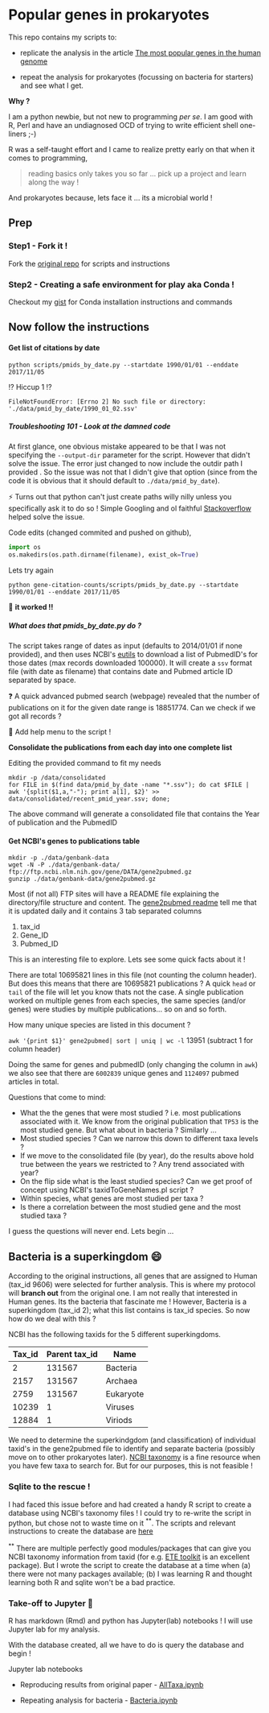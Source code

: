 # Popular genes in prokaryotes

This repo contains my scripts to:

- replicate the analysis in the article [The most popular genes in the human genome](https://www.nature.com/articles/d41586-017-07291-9)

- repeat the analysis for prokaryotes (focussing on bacteria for starters) and see what I get. 

**Why ?**

I am a python newbie, but not new to programming _per se_. I am good with R, Perl and have an undiagnosed OCD of trying to write efficient shell one-liners ;-)

R was a self-taught effort and I came to realize pretty early on that when it comes to programming, 
  > reading basics only takes you so far ... pick up a project and learn along the way !

And prokaryotes because, lets face it ... its a microbial world ! 

## Prep

### Step1 - Fork it !

Fork the [original repo](https://github.com/pkerpedjiev/gene-citation-counts.git) for scripts and instructions

### Step2 - Creating a safe environment for play aka Conda !

Checkout my [gist](https://gist.github.com/nsarode/e37f3284c11d69192b905fe998553b2a) for Conda installation instructions and commands

## Now follow the instructions

#### Get list of citations by date

`python scripts/pmids_by_date.py --startdate 1990/01/01 --enddate 2017/11/05`

:interrobang: Hiccup 1 :interrobang:
 
`FileNotFoundError: [Errno 2] No such file or directory: './data/pmid_by_date/1990_01_02.ssv'`

##### Troubleshooting 101 - Look at the damned code 

At first glance, one obvious mistake appeared to be that I was not specifying the `--output-dir` parameter for the script. However that didn't solve the issue. The error just changed to now include the outdir path I provided . So the issue was not that I didn't give that option (since from the code it is obvious that it should default to `./data/pmid_by_date`). 

:zap: Turns out that python can't just create paths willy nilly unless you specifically ask it to do so ! Simple Googling and ol faithful [Stackoverflow](https://stackoverflow.com/questions/12517451/automatically-creating-directories-with-file-output) helped solve the issue.

Code edits (changed commited and pushed on github), 
```python
import os
os.makedirs(os.path.dirname(filename), exist_ok=True)
```

Lets try again

`python gene-citation-counts/scripts/pmids_by_date.py --startdate 1990/01/01 --enddate 2017/11/05`

:tada: **it worked !!**

##### What does that pmids_by_date.py do ?

The script takes range of dates as input (defaults to 2014/01/01 if none provided), and then uses NCBI's [eutils](https://www.ncbi.nlm.nih.gov/books/NBK179288/) to download a list of PubmedID's for those dates (max records downloaded 100000). It will create a `ssv` format file (with date as filename) that contains date and Pubmed article ID separated by space.

:question: A quick advanced pubmed search (webpage) revealed that the number of publications on it for the given date range is 18851774. Can we check if we got all records ? 

:bookmark: Add help menu to the script !

**Consolidate the publications from each day into one complete list**

Editing the provided command to fit my needs

```
mkdir -p /data/consolidated
for FILE in $(find data/pmid_by_date -name "*.ssv"); do cat $FILE | awk '{split($1,a,"-"); print a[1], $2}' >> data/consolidated/recent_pmid_year.ssv; done;
```
The above command will generate a consolidated file that contains the Year of publication and the PubmedID

#### Get NCBI's genes to publications table

```
mkdir -p ./data/genbank-data
wget -N -P ./data/genbank-data/ ftp://ftp.ncbi.nlm.nih.gov/gene/DATA/gene2pubmed.gz
gunzip ./data/genbank-data/gene2pubmed.gz

```

Most (if not all) FTP sites will have a README file explaining the directory/file structure and content. The [gene2pubmed readme](gene2pubmed_README.md) tell me that it is updated daily and it contains 3 tab separated columns

  1. tax_id
  2. Gene_ID
  3. Pubmed_ID

This is an interesting file to explore. Lets see some quick facts about it !

There are total 10695821 lines in this file (not counting the column header). But does this means that there are 10695821 publications ? A quick `head` or `tail` of the file will let you know thats not the case. A single publication worked on multiple genes from each species, the same species (and/or genes) were studies by multiple publications... so on and so forth.

How many unique species are listed in this document ?

`awk '{print $1}' gene2pubmed| sort | uniq | wc -l` 13951 (subtract 1 for column header)

Doing the same for genes and pubmedID (only changing the column in `awk`) we also see that there are `6002839` unique genes and `1124097` pubmed articles in total.

Questions that come to mind:
- What the the genes that were most studied ? i.e. most publications associated with it. We know from the original publication that `TP53` is the most studied gene. But what about in bacteria ? Similarly ...
- Most studied species ? Can we narrow this down to different taxa levels ? 
- If we move to the consolidated file (by year), do the results above hold true between the years we restricted to ? Any trend associated with year?
- On the flip side what is the least studied species? Can we get proof of concept using NCBI's taxidToGeneNames.pl script ?
- Within species, what genes are most studied per taxa ?
- Is there a correlation between the most studied gene and the most studied taxa ?

I guess the questions will never end. Lets begin ...

## Bacteria is a superkingdom :smile:

According to the original instructions, all genes that are assigned to Human (tax_id 9606) were selected for further analysis. This is where my protocol will __branch out__ from the original one. I am not really that interested in Human genes. Its the bacteria that fascinate me ! 
However, Bacteria is a superkingdom (tax_id 2); what this list contains is tax_id species. So now how do we deal with this ?

NCBI has the following taxids for the 5 different superkingdoms.

| Tax_id | Parent tax_id | Name |
| ---- | ---- | ---- |
| 2 |	131567	| Bacteria |
| 2157	| 131567	| Archaea |
| 2759	| 131567	| Eukaryote |
| 10239	| 1	| Viruses |
| 12884	| 1	| Viriods |

We need to determine the superkindgdom (and classification) of individual taxid's in the gene2pubmed file to identify and separate bacteria (possibly move on to other prokaryotes later). [NCBI taxonomy](https://www.ncbi.nlm.nih.gov/taxonomy) is a fine resource when you have few taxa to search for. But for our purposes, this is not feasible !

### Sqlite to the rescue !

I had faced this issue before and had created a handy R script to create a database using NCBI's taxonomy files ! I could try to re-write the script in python, but chose not to waste time on it <sup>**</sup>. The scripts and relevant instructions to create the database are [here](NCBI_tax_sqliteDb/)

<sup>**</sup> There are multiple perfectly good modules/packages that can give you NCBI taxonomy information from taxid (for e.g. [ETE toolkit](http://etetoolkit.org/) is an excellent package). But I wrote the script to create the database at a time when (a) there were not many packages available; (b) I was learning R and thought learning both R and sqlite won't be a bad practice.

### Take-off to Jupyter :rocket:

R has markdown (Rmd) and python has Jupyter(lab) notebooks ! I will use Jupyter lab for my analysis. 

With the database created, all we have to do is query the database and begin !

Jupyter lab notebooks 

- Reproducing results from original paper - [AllTaxa.ipynb](./JupyterNotebook/AllTaxa.ipynb)

- Repeating analysis for bacteria - [Bacteria.ipynb](./JupyterNotebook/Bacteria.ipynb)

